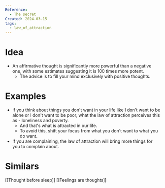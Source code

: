 ```yaml
---
Reference:
  - The secret
Created: 2024-03-15
tags:
  - law_of_attraction
---
```

# Idea

* An affirmative thought is significantly more powerful than a negative one, with some estimates suggesting it is 100 times more potent.
	- The advice is to fill your mind exclusively with positive thoughts.

# Examples

* If you think about things you don't want in your life like I don't want to be alone or I don't want to be poor, what the law of attraction perceives this as - loneliness and poverty. 
	* And that's what is attracted in our life.
	* To avoid this, shift your focus from what you don't want to what you do want.
* If you are complaining, the law of attraction will bring more things for you to complain about.

# Similars

[[Thought before sleep]]
[[Feelings are thoughts]]